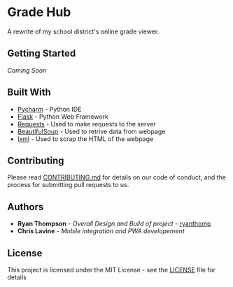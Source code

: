 # Grade Hub

A rewrite of my school district's online grade viewer.

## Getting Started

*Coming Soon*

## Built With

* [Pycharm](https://www.jetbrains.com/pycharm/) - Python IDE
* [Flask](http://flask.pocoo.org/docs/0.12/) - Python Web Framework 
* [Requests](http://docs.python-requests.org/en/master/) - Used to make requests to the server
* [BeautifulSoup](https://www.crummy.com/software/BeautifulSoup/) - Used to retrive data from webpage
* [lxml](http://lxml.de/) - Used to scrap the HTML of the webpage

## Contributing

Please read [CONTRIBUTING.md](https://gist.github.com/PurpleBooth/b24679402957c63ec426) for details on our code of conduct, and the process for submitting pull requests to us.

## Authors

* **Ryan Thompson** - *Overall Design and Build of project* - [ryanthomp](https://github.com/ryanthomp)
* **Chris Lavine** - *Mobile integration and PWA developement* 

## License

This project is licensed under the MIT License - see the [LICENSE](LICENSE) file for details
